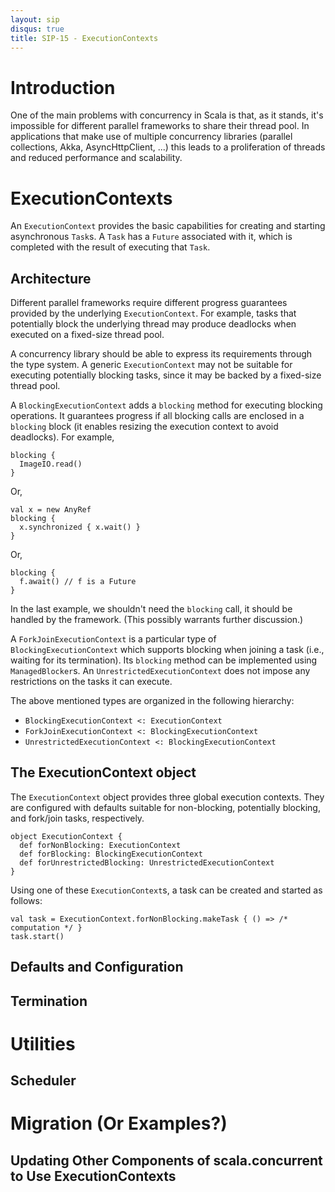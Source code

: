 ```yaml
---
layout: sip
disqus: true
title: SIP-15 - ExecutionContexts
---
```


# Introduction

One of the main problems with concurrency in Scala is that, as it stands, it's impossible for different parallel
frameworks to share their thread pool. In applications that make use of multiple concurrency libraries (parallel
collections, Akka, AsyncHttpClient, ...) this leads to a proliferation of threads and reduced performance and
scalability.

# ExecutionContexts

An `ExecutionContext` provides the basic capabilities for creating and starting asynchronous `Task`s. A `Task` has a
`Future` associated with it, which is completed with the result of executing that `Task`.

## Architecture

Different parallel frameworks require different progress guarantees provided by the underlying `ExecutionContext`. For
example, tasks that potentially block the underlying thread may produce deadlocks when executed on a fixed-size thread
pool.

A concurrency library should be able to express its requirements through the type system. A generic `ExecutionContext`
may not be suitable for executing potentially blocking tasks, since it may be backed by a fixed-size thread pool.

A `BlockingExecutionContext` adds a `blocking` method for executing blocking operations. It guarantees progress if
all blocking calls are enclosed in a `blocking` block (it enables resizing the execution context to avoid deadlocks).
For example,

    blocking {
      ImageIO.read()
    }

Or,

    val x = new AnyRef
    blocking {
      x.synchronized { x.wait() }
    }

Or, 

    blocking {
      f.await() // f is a Future
    }

In the last example, we shouldn't need the `blocking` call, it should be handled by the framework.
(This possibly warrants further discussion.)

A `ForkJoinExecutionContext` is a particular type of `BlockingExecutionContext` which supports blocking when joining
a task (i.e., waiting for its termination). Its `blocking` method can be implemented using
`ManagedBlocker`s. An `UnrestrictedExecutionContext` does not impose any restrictions on the tasks it can execute.

The above mentioned types are organized in the following hierarchy:

* `BlockingExecutionContext <: ExecutionContext`
* `ForkJoinExecutionContext <: BlockingExecutionContext`
* `UnrestrictedExecutionContext <: BlockingExecutionContext`

## The ExecutionContext object

The `ExecutionContext` object provides three global execution contexts. They are configured with defaults suitable
for non-blocking, potentially blocking, and fork/join tasks, respectively.

    object ExecutionContext {
      def forNonBlocking: ExecutionContext
      def forBlocking: BlockingExecutionContext
      def forUnrestrictedBlocking: UnrestrictedExecutionContext
    }

Using one of these `ExecutionContext`s, a task can be created and started as follows:

    val task = ExecutionContext.forNonBlocking.makeTask { () => /* computation */ }
    task.start()

## Defaults and Configuration
## Termination

# Utilities
## Scheduler

# Migration (Or Examples?)
## Updating Other Components of scala.concurrent to Use ExecutionContexts

